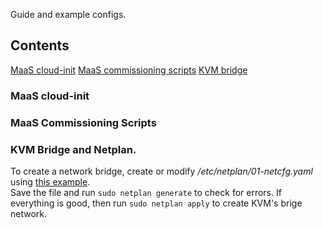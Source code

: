 Guide and example configs.  
  
## Contents

[MaaS cloud-init](#maas-cloud-init)
[MaaS commissioning scripts](#maas-commissioning-scripts)
[KVM bridge](#kvm-bridge)

### MaaS cloud-init

### MaaS Commissioning Scripts

### KVM Bridge and Netplan.

To create a network bridge, create or modify */etc/netplan/01-netcfg.yaml* using [this example](./01-netcfg.yaml).  
Save the file and run `sudo netplan generate` to check for errors. If everything is good, then run `sudo netplan apply` to create KVM's brige network.

